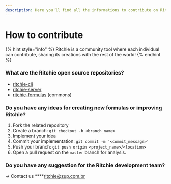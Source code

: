 ```yaml
---
description: Here you'll find all the informations to contribute on Ritchie's project.
---
```


# How to contribute

{% hint style="info" %}
Ritchie is a community tool where each individual can contribute, sharing its creations with the rest of the world!
{% endhint %}

### What are the Ritchie open source repositories?

* [ritchie-cli](https://github.com/ZupIT/ritchie-cli)
* [ritchie-server](https://github.com/ZupIT/ritchie-server)
* [ritchie-formulas](https://github.com/ZupIT/ritchie-formulas) \(commons\)

###  **Do you have any ideas for creating new formulas or improving Ritchie?**

1. Fork the related repository
2. Create a branch: `git checkout -b <branch_name>`
3. Implement your idea
4. Commit your implementation: `git commit -m '<commit_message>'`
5. Push your branch: `git push origin <project_name>/<location>`
6. Open a pull request on the `master` branch for analysis. 

### **Do you have any suggestion for the Ritchie development team?**

→ Contact us  ****[ritchie@zup.com.br](mailto:ritchie@zup.com.br) 

